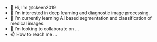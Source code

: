 - 👋 Hi, I’m @ckeen2019
- 👀 I’m interested in deep learning and diagnostic image processing.
- 🌱 I’m currently learning AI based segmentation and classification of medical images.
- 💞️ I’m looking to collaborate on ...
- 📫 How to reach me ...

<!---
ckeen2019/ckeen2019 is a ✨ special ✨ repository because its `README.md` (this file) appears on your GitHub profile.
You can click the Preview link to take a look at your changes.
--->
